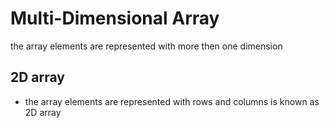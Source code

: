 # Multi-Dimensional Array
the array elements are represented with more then one dimension 
## 2D array
- the array elements are represented with rows and columns is known as 2D array
